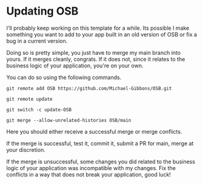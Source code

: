 # Updating OSB

I'll probably keep working on this template for a while. Its possible I make something you want to add to your app built in an old version of OSB or fix a bug in a current version.

Doing so is pretty simple, you just have to merge my main branch into yours. If it merges cleanly, congrats. If it does not, since it relates to the business logic of your application, you're on your own.

You can do so using the following commands.

```
git remote add OSB https://github.com/Michael-Gibbons/OSB.git
```

```
git remote update
```

```
git switch -c update-OSB
```

```
git merge --allow-unrelated-histories OSB/main
```

Here you should either receive a successful merge or merge conflicts.

If the merge is successful, test it, commit it, submit a PR for main, merge at your discretion.

If the merge is unsuccessful, some changes you did related to the business logic of your application was incompatible with my changes. Fix the conflicts in a way that does not break your application, good luck!